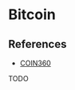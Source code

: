 # Bitcoin

<!--
https://app.pluralsight.com/library/courses/bitcoin-decentralized-technology/table-of-contents
https://app.pluralsight.com/guides/the-cryptography-of-bitcoin

https://www.linkedin.com/learning/search?entityType=COURSE&keywords=bitcoin

https://www.youtube.com/watch?v=A2KufQupz78

Bitcoin Ledger
-->

## References

- [COIN360](https://coin360.com/)

TODO
